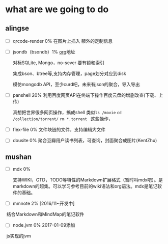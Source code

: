# what are we going to do

## alingse

- [ ] qrcode-render 0% 在图片上插入 额外的定制信息
  
- [ ] jsondb（bsondb）1% [org](https://github.com/bsondb)地址
  
  对标SQLite, Mongo，no-sever 要有锁和索引
  
  集成bson、btree等,支持内存管理，page划分对应到disk
  
  模仿mongodb API，至少curd吧，未来有json的聚合，导入导出

- [ ] panshell 20% 利用百度网页API在终端下操作百度云盘的增删改查(下载、上传)
  
  真想把世界很多网页操作，搞成shell 类似`ls /movie` `cd /collection/torrent/` `rm *.torrent ` 这些操作，
  
- [ ] flex-file 0% 文件块链的文件，支持编辑大文件

- [ ] dousite 0% 聚合豆瓣用户读书列表，可查询，封面聚合成图片(KentZhu)


## mushan

- [ ] mdx 0%

  支持WIKI，GTD，TODO等特性的Markdown扩展格式（暂时叫mdx吧）。是markdown的超集。可以学习参考目前的wiki语法和org语法。mdx是笔记软件的基础。
  
- [ ] mmnote 2% [2016/11~开发中]

  结合Markdown和MindMap的笔记软件
  
- [ ] node.jvm 0% 2017-01-09添加

  js实现的jvm
